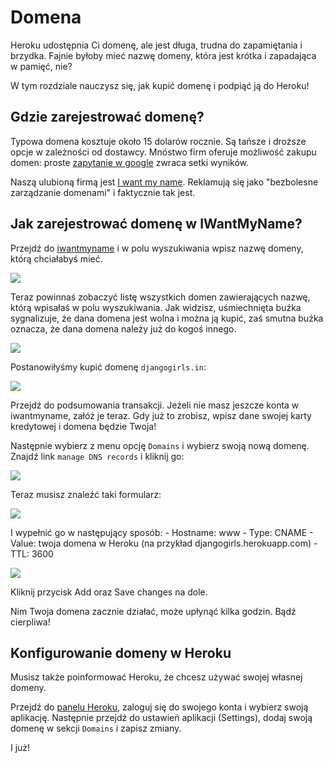 # Domena

Heroku udostępnia Ci domenę, ale jest długa, trudna do zapamiętania i brzydka. Fajnie byłoby mieć nazwę domeny, która jest krótka i zapadająca w pamięć, nie?

W tym rozdziale nauczysz się, jak kupić domenę i podpiąć ją do Heroku!

## Gdzie zarejestrować domenę?

Typowa domena kosztuje około 15 dolarów rocznie. Są tańsze i droższe opcje w zależności od dostawcy. Mnóstwo firm oferuje możliwość zakupu domen: proste [zapytanie w google][1] zwraca setki wyników.

 [1]: https://www.google.com/search?q=register%20domain

Naszą ulubioną firmą jest [I want my name][2]. Reklamują się jako "bezbolesne zarządzanie domenami" i faktycznie tak jest.

 [2]: https://iwantmyname.com/

## Jak zarejestrować domenę w IWantMyName?

Przejdź do [iwantmyname][3] i w polu wyszukiwania wpisz nazwę domeny, którą chciałabyś mieć.

 [3]: https://iwantmyname.com

![][4]

 [4]: images/1.png

Teraz powinnaś zobaczyć listę wszystkich domen zawierających nazwę, którą wpisałaś w polu wyszukiwania. Jak widzisz, uśmiechnięta buźka sygnalizuje, że dana domena jest wolna i można ją kupić, zaś smutna buźka oznacza, że dana domena należy już do kogoś innego.

![][5]

 [5]: images/2.png

Postanowiłyśmy kupić domenę `djangogirls.in`:

![][6]

 [6]: images/3.png

Przejdź do podsumowania transakcji. Jeżeli nie masz jeszcze konta w iwantmyname, załóż je teraz. Gdy już to zrobisz, wpisz dane swojej karty kredytowej i domena będzie Twoja!

Następnie wybierz z menu opcję `Domains` i wybierz swoją nową domenę. Znajdź link `manage DNS records` i kliknij go:

![][7]

 [7]: images/4.png

Teraz musisz znaleźć taki formularz:

![][8]

 [8]: images/5.png

I wypełnić go w następujący sposób: - Hostname: www - Type: CNAME - Value: twoja domena w Heroku (na przykład djangogirls.herokuapp.com) - TTL: 3600

![][9]

 [9]: images/6.png

Kliknij przycisk Add oraz Save changes na dole.

Nim Twoja domena zacznie działać, może upłynąć kilka godzin. Bądź cierpliwa!

## Konfigurowanie domeny w Heroku

Musisz także poinformować Heroku, że chcesz używać swojej własnej domeny.

Przejdź do [panelu Heroku][10], zaloguj się do swojego konta i wybierz swoją aplikację. Następnie przejdź do ustawień aplikacji (Settings), dodaj swoją domenę w sekcji `Domains` i zapisz zmiany.

 [10]: https://dashboard.heroku.com/apps

I już!